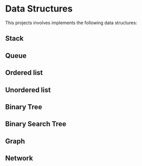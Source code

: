 # Data Structures
This projects involves implements the following data structures:
## Stack
## Queue
## Ordered list
## Unordered list
## Binary Tree
## Binary Search Tree
## Graph
## Network
